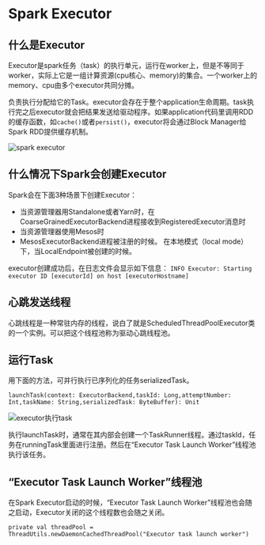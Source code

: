 # Spark Executor

## 什么是Executor

Executor是spark任务（task）的执行单元，运行在worker上，但是不等同于worker，实际上它是一组计算资源(cpu核心、memory)的集合。一个worker上的memory、cpu由多个executor共同分摊。

负责执行分配给它的Task。executor会存在于整个application生命周期。task执行完之后executor就会把结果发送给驱动程序。如果application代码里调用RDD的缓存函数，如`cache()`或者`persist()`，executor将会通过Block Manager给Spark RDD提供缓存机制。

![spark executor](https://kingcall.oss-cn-hangzhou.aliyuncs.com/blog/img/file_1570718844000_20191010224727818755-20210115222315459.png)

## 什么情况下Spark会创建Executor

Spark会在下面3种场景下创建Executor：

- 当资源管理器用Standalone或者Yarn时，在CoarseGrainedExecutorBackend进程接收到RegisteredExecutor消息时
- 当资源管理器使用Mesos时
- MesosExecutorBackend进程被注册的时候。
  在本地模式（local mode）下，当LocalEndpoint被创建的时候。

executor创建成功后，在日志文件会显示如下信息：
`INFO Executor: Starting executor ID [executorId] on host [executorHostname]`

## 心跳发送线程

心跳线程是一种常驻内存的线程，说白了就是ScheduledThreadPoolExecutor类的一个实例。可以把这个线程池称为驱动心跳线程池。

## 运行Task

用下面的方法，可并行执行已序列化的任务serializedTask。

```
launchTask(context: ExecutorBackend,taskId: Long,attemptNumber: Int,taskName: String,serializedTask: ByteBuffer): Unit
```

![executor执行task](http://www.hadoopdoc.com/media/editor/file_1570718965000_20191010224927840163.png)

执行launchTask时，通常在其内部会创建一个TaskRunner线程。通过taskId，任务在runningTask里面进行注册。然后在“Executor Task Launch Worker”线程池执行该任务。

## “Executor Task Launch Worker”线程池

在Spark Executor启动的时候，“Executor Task Launch Worker”线程池也会随之启动，Executor关闭的这个线程数也会随之关闭。

```
private val threadPool = ThreadUtils.newDaemonCachedThreadPool("Executor task launch worker")
```